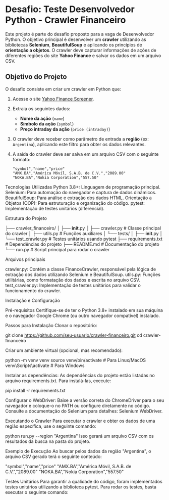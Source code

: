 # Desafio: Teste Desenvolvedor Python - Crawler Financeiro

Este projeto é parte do desafio proposto para a vaga de Desenvolvedor Python. O objetivo principal é desenvolver um **crawler** utilizando as bibliotecas **Selenium**, **BeautifulSoup** e aplicando os princípios de **orientação a objetos**. O crawler deve capturar informações de ações de diferentes regiões do site **Yahoo Finance** e salvar os dados em um arquivo CSV.

## Objetivo do Projeto

O desafio consiste em criar um crawler em Python que:
1. Acesse o site [Yahoo Finance Screener](https://finance.yahoo.com/screener/new).
2. Extraia os seguintes dados:
   - **Nome da ação** (`name`)
   - **Símbolo da ação** (`symbol`)
   - **Preço intraday da ação** (`price (intraday)`)
3. O crawler deve receber como parâmetro de entrada a **região** (ex: `Argentina`), aplicando este filtro para obter os dados relevantes.
4. A saída do crawler deve ser salva em um arquivo CSV com o seguinte formato:

   ```csv
   "symbol","name","price"
   "AMX.BA","América Móvil, S.A.B. de C.V.","2089.00"
   "NOKA.BA","Nokia Corporation","557.50"

Tecnologias Utilizadas
Python 3.8+: Linguagem de programação principal.
Selenium: Para automação do navegador e captura de dados dinâmicos.
BeautifulSoup: Para análise e extração dos dados HTML.
Orientação a Objetos (OOP): Para estruturação e organização do código.
pytest: Implementação de testes unitários (diferencial).

Estrutura do Projeto

├── crawler_financeiro/
│   ├── __init__.py
│   ├── crawler.py         # Classe principal do crawler
│   ├── utils.py           # Funções auxiliares
│   └── tests/
│       ├── __init__.py
│       └── test_crawler.py  # Testes unitários usando pytest
├── requirements.txt       # Dependências do projeto
├── README.md              # Documentação do projeto
└── run.py                 # Script principal para rodar o crawler


Arquivos principais

crawler.py: Contém a classe FinanceCrawler, responsável pela lógica de extração dos dados utilizando Selenium e BeautifulSoup.
utils.py: Funções utilitárias, como formatação dos dados e escrita no arquivo CSV.
test_crawler.py: Implementação de testes unitários para validar o funcionamento do crawler.

Instalação e Configuração

Pré-requisitos
Certifique-se de ter o Python 3.8+ instalado em sua máquina e o navegador Google Chrome (ou outro navegador compatível) instalado.

Passos para Instalação
Clonar o repositório:

git clone https://github.com/seu-usuario/crawler-financeiro.git
cd crawler-financeiro

Criar um ambiente virtual (opcional, mas recomendado):

python -m venv venv
source venv/bin/activate  # Para Linux/MacOS
venv\Scripts\activate  # Para Windows

Instalar as dependências: As dependências do projeto estão listadas no arquivo requirements.txt. Para instalá-las, execute:

pip install -r requirements.txt

Configurar o WebDriver: Baixe a versão correta do ChromeDriver para o seu navegador e coloque-o no PATH ou configure diretamente no código. Consulte a documentação do Selenium para detalhes: Selenium WebDriver.

Executando o Crawler
Para executar o crawler e obter os dados de uma região específica, use o seguinte comando:

python run.py --region "Argentina"
Isso gerará um arquivo CSV com os resultados da busca na pasta do projeto.

Exemplo de Execução
Ao buscar pelos dados da região "Argentina", o arquivo CSV gerado terá o seguinte conteúdo:

"symbol","name","price"
"AMX.BA","América Móvil, S.A.B. de C.V.","2089.00"
"NOKA.BA","Nokia Corporation","557.50"

Testes Unitários
Para garantir a qualidade do código, foram implementados testes unitários utilizando a biblioteca pytest. Para rodar os testes, basta executar o seguinte comando:

